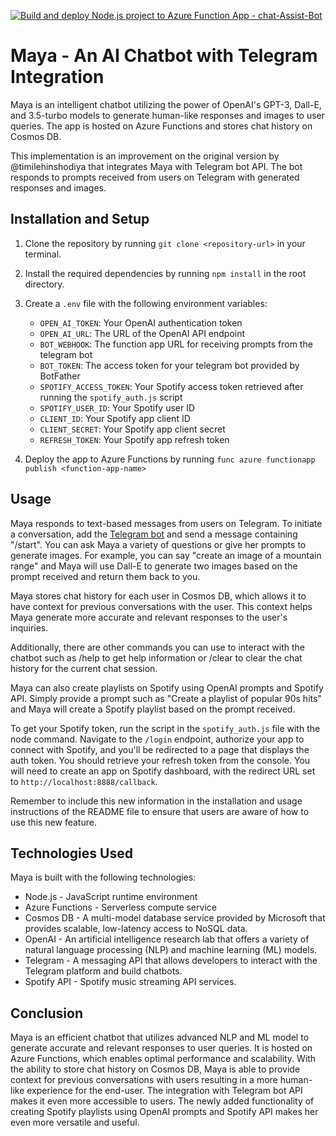 [![Build and deploy Node.js project to Azure Function App - chat-Assist-Bot](https://github.com/oluwatobiiloba/telegram-bot/actions/workflows/master_chat-assist-bot.yml/badge.svg)](https://github.com/oluwatobiiloba/telegram-bot/actions/workflows/master_chat-assist-bot.yml)
# Maya - An AI Chatbot with Telegram Integration

Maya is an intelligent chatbot utilizing the power of OpenAI's GPT-3, Dall-E, and 3.5-turbo models to generate human-like responses and images to user queries. The app is hosted on Azure Functions and stores chat history on Cosmos DB.

This implementation is an improvement on the original version by @timilehinshodiya that integrates Maya with Telegram bot API. The bot responds to prompts received from users on Telegram with generated responses and images.

## Installation and Setup

1. Clone the repository by running `git clone <repository-url>` in your terminal.
2. Install the required dependencies by running `npm install` in the root directory.
3. Create a `.env` file with the following environment variables:
   - `OPEN_AI_TOKEN`: Your OpenAI authentication token
   - `OPEN_AI_URL`: The URL of the OpenAI API endpoint
   - `BOT_WEBHOOK`: The function app URL for receiving prompts from the telegram bot
   - `BOT_TOKEN`: The access token for your telegram bot provided by BotFather
   - `SPOTIFY_ACCESS_TOKEN`: Your Spotify access token retrieved after running the `spotify_auth.js` script
   - `SPOTIFY_USER_ID`: Your Spotify user ID
   - `CLIENT_ID`: Your Spotify app client ID
   - `CLIENT_SECRET`: Your Spotify app client secret
   - `REFRESH_TOKEN`: Your Spotify app refresh token

4. Deploy the app to Azure Functions by running `func azure functionapp publish <function-app-name>`

## Usage

Maya responds to text-based messages from users on Telegram. To initiate a conversation, add the [Telegram bot](https://t.me/Maya_assist_bot) and send a message containing "/start". You can ask Maya a variety of questions or give her prompts to generate images. For example, you can say "create an image of a mountain range" and Maya will use Dall-E to generate two images based on the prompt received and return them back to you.

Maya stores chat history for each user in Cosmos DB, which allows it to have context for previous conversations with the user. This context helps Maya generate more accurate and relevant responses to the user's inquiries.

Additionally, there are other commands you can use to interact with the chatbot such as /help to get help information or /clear to clear the chat history for the current chat session.

Maya can also create playlists on Spotify using OpenAI prompts and Spotify API. Simply provide a prompt such as "Create a playlist of popular 90s hits" and Maya will create a Spotify playlist based on the prompt received.

To get your Spotify token, run the script in the `spotify_auth.js` file with the node command. Navigate to the `/login` endpoint, authorize your app to connect with Spotify, and you'll be redirected to a page that displays the auth token. You should retrieve your refresh token from the console. You will need to create an app on Spotify dashboard, with the redirect URL set to `http://localhost:8888/callback`.

Remember to include this new information in the installation and usage instructions of the README file to ensure that users are aware of how to use this new feature.
## Technologies Used

Maya is built with the following technologies:

- Node.js - JavaScript runtime environment
- Azure Functions - Serverless compute service
- Cosmos DB - A multi-model database service provided by Microsoft that provides scalable, low-latency access to NoSQL data.
- OpenAI - An artificial intelligence research lab that offers a variety of natural language processing (NLP) and machine learning (ML) models.
- Telegram - A messaging API that allows developers to interact with the Telegram platform and build chatbots.
- Spotify API - Spotify music streaming API services.

## Conclusion

Maya is an efficient chatbot that utilizes advanced NLP and ML model to generate accurate and relevant responses to user queries. It is hosted on Azure Functions, which enables optimal performance and scalability. With the ability to store chat history on Cosmos DB, Maya is able to provide context for previous conversations with users resulting in a more human-like experience for the end-user. The integration with Telegram bot API makes it even more accessible to users. The newly added functionality of creating Spotify playlists using OpenAI prompts and Spotify API makes her even more versatile and useful.

